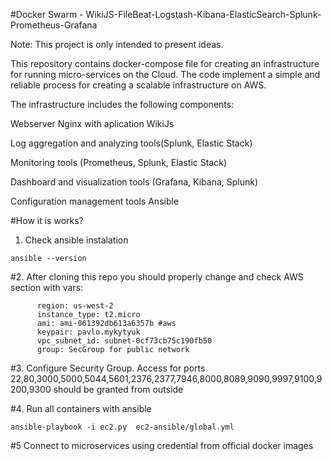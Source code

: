 #Docker Swarm - WikiJS-FileBeat-Logstash-Kibana-ElasticSearch-Splunk-Prometheus-Grafana

Note: This project is only intended to present ideas.

This repository contains docker-compose file for creating an infrastructure for running micro-services on the Cloud. The code implement a simple and reliable process for creating a scalable infrastructure on AWS.

The infrastructure includes the following components:

Webserver Nginx with aplication WikiJs

Log aggregation and analyzing tools(Splunk, Elastic Stack)

Monitoring tools (Prometheus, Splunk, Elastic Stack)

Dashboard and visualization tools (Grafana, Kibana, Splunk)

Configuration management tools Ansible

#How it is works?

1. Check ansible instalation
```
ansible --version
```

#2. After cloning this repo you should properly change and check AWS section with vars:
```
      region: us-west-2
      instance_type: t2.micro
      ami: ami-061392db613a6357b #aws
      keypair: pavlo.mykytyuk
      vpc_subnet_id: subnet-0cf73cb75c190fb50
      group: SecGroup for public network
``` 

#3. Configure Security Group.
Access for ports 22,80,3000,5000,5044,5601,2376,2377,7946,8000,8089,9090,9997,9100,9200,9300 should be granted from outside


#4. Run all containers with ansible
```
ansible-playbook -i ec2.py  ec2-ansible/global.yml
```

#5 Connect to microservices using credential from official docker images

